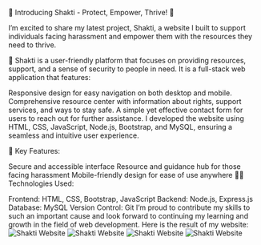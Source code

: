 🚀 Introducing Shakti - Protect, Empower, Thrive! 🚀

I’m excited to share my latest project, Shakti, a website I built to support individuals facing harassment and empower them with the resources they need to thrive.

🌟 Shakti is a user-friendly platform that focuses on providing resources, support, and a sense of security to people in need. It is a full-stack web application that features:

Responsive design for easy navigation on both desktop and mobile.
Comprehensive resource center with information about rights, support services, and ways to stay safe.
A simple yet effective contact form for users to reach out for further assistance.
I developed the website using HTML, CSS, JavaScript, Node.js, Bootstrap, and MySQL, ensuring a seamless and intuitive user experience.

🎯 Key Features:

Secure and accessible interface
Resource and guidance hub for those facing harassment
Mobile-friendly design for ease of use anywhere
👩‍💻 Technologies Used:

Frontend: HTML, CSS, Bootstrap, JavaScript
Backend: Node.js, Express.js
Database: MySQL
Version Control: Git
I’m proud to contribute my skills to such an important cause and look forward to continuing my learning and growth in the field of web development.
Here is the result of my website:
![Shakti Website](https://i.ibb.co/pPcg1yZ/Screenshot-2024-11-15-140042.png)
![Shakti Website](https://i.ibb.co/JcpJJVG/Screenshot-2024-11-15-140055.png)
![Shakti Website](https://i.ibb.co/W61kKwG/Screenshot-2024-11-15-140106.png)
![Shakti Website](https://i.ibb.co/WVCzLFG/Screenshot-2024-11-15-140204.png)

